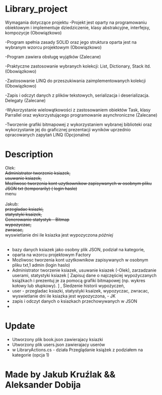 # Library_project

Wymagania dotyczące projektu
-Projekt jest oparty na programowaniu obiektowym i implementuje dziedziczenie, klasy abstrakcyjne, interfejsy, kompozycje (Obowiązkowo)
 
-Program spełnia zasady SOLID oraz jego struktura oparta jest na wybranym wzorcu projektowym (Obowiązkowo)
 
-Program zawiera obsługę wyjątków (Zalecane)
 
-Praktyczne zastosowanie wybranych kolekcji: List, Dictionary, Stack itd. (Obowiązkowo)
 
-Zastosowanie LINQ do przeszukiwania zaimplementowanych kolekcji (Obowiązkowo)
 
-Zapis i odczyt danych z plików tekstowych, serializacja i deserializacja. Delegaty (Zalecane)
 
-Wykorzystanie wielowątkowości z zastosowaniem obiektów Task, klasy Parrallel oraz wykorzystującego programowanie asynchroniczne  (Zalecane)
 
-Tworzenie grafiki bitmapowej z wykorzystaniem wybranej biblioteki oraz wykorzystanie jej do graficznej prezentacji wyników uprzednio opracowanych zapytań LINQ (Opcjonalne)
 

 # Description 
 Olek: <br>
 <del>Administrator tworzenie ksiazek, </del><br>
 <del>usuwanie ksiazek,</del> <br>
 <del>Mozliwosc tworzenia kont uzytkownikow zapisywanych w osobnym pliku <del>JSON</del> txt (temporarily) ( login haslo)</del><br>
 menu <br>
<br>
 Jakub: <br>
 <del>przegladac ksiazki,</del> <br>
 <del>statystyki ksaizek,</del><br>
  <del>Generowanie statystyk - Bitmap</del><br>
 <del>wypozyczac,</del><br>
 <del>zwracac,</del><br>
 wyswietlanie dni ile ksiazka jest wypozyczona *później*<br>
<br>

- bazy danych ksiazek jako osobny plik JSON, podział na kategorie, 
- oparta na wzorcu projektowym Factory
- Mozliwosc tworzenia kont uzytkownikow zapisywanych w osobnym pliku txt,1 admin (login haslo)
- Administrator tworzenie ksiazek, usuwanie ksiazek (-Olek), zarzadzanie userami, statystyki ksiazek [ Zapisuj dane o najczęściej wypożyczanych książkach i prezentuj je za pomocą grafiki bitmapowej (np. wykres kołowy lub słupkowy).  ] , Śledzenie historii wypożyczeń, 
- user - przegladac ksiazki, statystyki ksaizek, wypozyczac, zwracac, wyswietlanie dni ile ksiazka jest wypozyczona, - JK
- zapis i odczyt danych o ksiazkach przechowywanych w JSON 
- 


# Update

- Utworzony plik book.json zawierajacy ksiazki
- Utworzony plik users.json zawierajacy userów
- w LibraryActions.cs - działa  Przeglądanie książek z podziałem na kategorie (opcja 1)

# Made by Jakub Kruźlak && Aleksander Dobija

